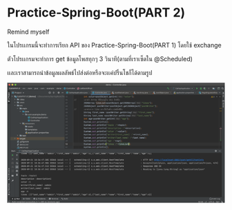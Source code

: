 # Practice-Spring-Boot(PART 2)

Remind myself

ในโปรเเกรมนี้จะทําการเรียก API ของ Practice-Spring-Boot(PART 1) 
โดยใช้ exchange

ตัวโปรเเกรมจะทําการ get ข้อมูลโพสทุกๆ 3 วินาที(ตามที่เราเซ็ตใน @Scheduled)

เเละเราสามารถนําข้อมูลผลลัพธ์ไปส่งต่อหรือจะเเค่ปริ้นโชก็ได้ตามรูป

![](https://github.com/sithan2232/Call-API-using-Spring-boot/blob/master/image/Screen%20Shot%202563-09-21%20at%2018.37.07.png)
